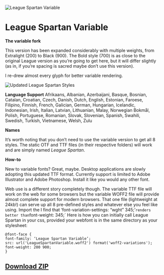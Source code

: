 ![League Spartan Variable](https://raw.githubusercontent.com/sursly/league-spartan/master/_images/leaguespartan-variable.gif)

League Spartan Variable
=============

**The variable fork**

This version has been expanded considerably with multiple weights, from Extralight (200) to Black (900). The Bold style (700) is as close to the original League version as you’re going to get here, but it will differ slightly (as in, if you’re spacing is sacred maybe don’t use this version).

I re-drew almost every glyph for better variable rendering.

![Updated League Spartan Styles](https://raw.githubusercontent.com/sursly/league-spartan/master/_images/leaguespartan-styles.png)

**Language Support**
Afrikaans, Albanian, Azerbaijani, Basque, Bosnian, Catalan, Croatian, Czech, Danish, Dutch, English, Estonian, Faroese, Filipino, Finnish, French, Galician, German, Hungarian, Icelandic, Indonesian, Irish, Italian, Latvian, Lithuanian, Malay, Norwegian Bokmål, Polish, Portuguese, Romanian, Slovak, Slovenian, Spanish, Swahili, Swedish, Turkish, Vietnamese, Welsh, Zulu

**Names**

It’s worth noting that you don’t need to use the variable version to get all 8 styles. The static OTF and TTF files (in their respective folders) will work and are simply named *League Spartan*.

**How-to**

New to variable fonts? Great, maybe. Desktop applications are slowly adopting this updated TTF format. Currently support is limited to Adobe Illustrator and Adobe Photoshop. Install it like you would any other font.

Web use is a different story completely though. The variable TTF file will work on the web for some browsers but the variable WOFF2 file will provide almost complete support for modern browsers. That one file (lightweight at 24kb!) can serve up all 8 pre-defined styles and whatever else you feel like using. Import the I find that ‘font-variation-settings: “wght” 345;’` renders better than `font-weight: 345;` Here is how you can initially call League Spartan in your css, provided your webfont is in the same directory as your stylesheet:
```
@font-face {
font-family: ‘League Spartan Variable’;
src: url('LeagueSpartanVariable.woff2') format('woff2-variations');
font-weight: 200 900;
}
```


## [Download ZIP](https://github.com/sursly/league-spartan/archive/master.zip)
